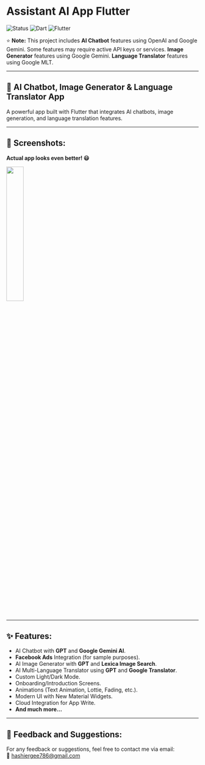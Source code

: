 # Assistant AI App Flutter

![Status](https://img.shields.io/badge/Status-Active-brightgreen)
![Dart](https://img.shields.io/badge/Dart-100%25-brightgreen)
![Flutter](https://img.shields.io/badge/Flutter-Cross%20Platform-blue)

⭐ **Note:** This project includes 
            **AI Chatbot** features using OpenAI and Google Gemini. Some features may require active API keys or services. 
            **Image Generator** features using Google Gemini.
            **Language Translator** features using Google MLT.

---

## 📱 AI Chatbot, Image Generator & Language Translator App

A powerful app built with Flutter that integrates AI chatbots, image generation, and language translation features.

---

## 📸 Screenshots:

**Actual app looks even better! 😃**

<kbd>
  <img src="" width=30% height=30%/>
</kbd>

---

## ✨ Features:

- AI Chatbot with **GPT** and **Google Gemini AI**.
- **Facebook Ads** Integration (for sample purposes).
- AI Image Generator with **GPT** and **Lexica Image Search**.
- AI Multi-Language Translator using **GPT** and **Google Translator**.
- Custom Light/Dark Mode.
- Onboarding/Introduction Screens.
- Animations (Text Animation, Lottie, Fading, etc.).
- Modern UI with New Material Widgets.
- Cloud Integration for App Write.
- **And much more...**

---

## 💬 Feedback and Suggestions:

For any feedback or suggestions, feel free to contact me via email:  
📧 [hashiergee786@gmail.com](mailto:hashiergee786@gmail.com)